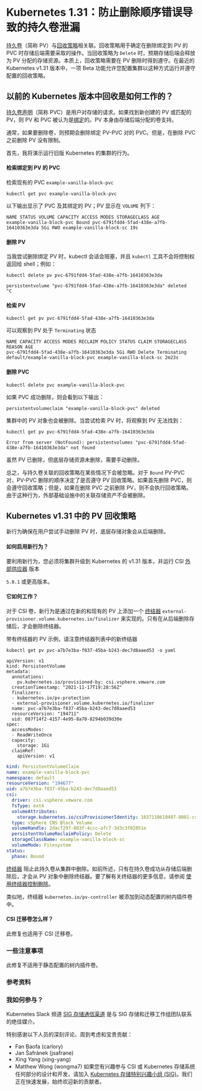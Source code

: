 # Kubernetes 1.31：防止删除顺序错误导致的持久卷泄漏

[持久卷](/docs/concepts/storage/persistent-volumes/)（简称 PV）与[回收策略](/docs/concepts/storage/persistent-volumes/#reclaim-policy)相关联。回收策略用于确定在删除绑定到 PV 的 PVC 时存储后端需要采取的操作。当回收策略为 `Delete` 时，预期存储后端会释放为 PV 分配的存储资源。本质上，回收策略需要在 PV 删除时得到遵守。在最近的 Kubernetes v1.31 版本中，一项 Beta 功能允许您配置集群以这种方式运行并遵守配置的回收策略。

## 以前的 Kubernetes 版本中回收是如何工作的？

[持久卷声明](/docs/concepts/storage/persistent-volumes/#Introduction)（简称 PVC）是用户对存储的请求。如果找到新创建的 PV 或匹配的 PV，则 PV 和 PVC 被认为是[绑定](/docs/concepts/storage/persistent-volumes/#Binding)的。PV 本身由存储后端分配的卷支持。

通常，如果要删除卷，则预期会删除绑定 PV-PVC 对的 PVC。但是，在删除 PVC 之前删除 PV 没有限制。

首先，我将演示运行旧版 Kubernetes 的集群的行为。

#### 检索绑定到 PV 的 PVC

检索现有的 PVC `example-vanilla-block-pvc`

```
kubectl get pvc example-vanilla-block-pvc
```

以下输出显示了 PVC 及其绑定的 PV；PV 显示在 `VOLUME` 列下：

```
NAME STATUS VOLUME CAPACITY ACCESS MODES STORAGECLASS AGE
example-vanilla-block-pvc Bound pvc-6791fdd4-5fad-438e-a7fb-16410363e3da 5Gi RWO example-vanilla-block-sc 19s
```

#### 删除 PV

当我尝试删除绑定 PV 时，kubectl 会话会阻塞，并且 `kubectl` 工具不会将控制权返回给 shell；例如：

```
kubectl delete pv pvc-6791fdd4-5fad-438e-a7fb-16410363e3da
```

```
persistentvolume "pvc-6791fdd4-5fad-438e-a7fb-16410363e3da" deleted
^C
```

#### 检索 PV

```
kubectl get pv pvc-6791fdd4-5fad-438e-a7fb-16410363e3da
```

可以观察到 PV 处于 `Terminating` 状态

```
NAME CAPACITY ACCESS MODES RECLAIM POLICY STATUS CLAIM STORAGECLASS REASON AGE
pvc-6791fdd4-5fad-438e-a7fb-16410363e3da 5Gi RWO Delete Terminating default/example-vanilla-block-pvc example-vanilla-block-sc 2m23s
```

#### 删除 PVC

```
kubectl delete pvc example-vanilla-block-pvc
```

如果 PVC 成功删除，则会看到以下输出：

```
persistentvolumeclaim "example-vanilla-block-pvc" deleted
```

集群中的 PV 对象也会被删除。当尝试检索 PV 时，将观察到 PV 无法找到：

```
kubectl get pv pvc-6791fdd4-5fad-438e-a7fb-16410363e3da
```

```
Error from server (NotFound): persistentvolumes "pvc-6791fdd4-5fad-438e-a7fb-16410363e3da" not found
```

虽然 PV 已删除，但底层存储资源未删除，需要手动删除。

总之，与持久卷关联的回收策略在某些情况下会被忽略。对于 `Bound` PV-PVC 对，PV-PVC 删除的顺序决定了是否遵守 PV 回收策略。如果首先删除 PVC，则会遵守回收策略；但是，如果在删除 PVC 之前删除 PV，则不会执行回收策略。由于这种行为，外部基础设施中的关联存储资产不会被删除。

## Kubernetes v1.31 中的 PV 回收策略

新行为确保在用户尝试手动删除 PV 时，底层存储对象会从后端删除。

#### 如何启用新行为？

要利用新行为，您必须将集群升级到 Kubernetes 的 v1.31 版本，并运行 CSI [外部供应器](https://github.com/kubernetes-csi/external-provisioner) 版本

`5.0.1`
或更高版本。

#### 它如何工作？

对于 CSI 卷，新行为是通过在新的和现有的 PV 上添加一个 [终结器](/docs/concepts/overview/working-with-objects/finalizers/) `external-provisioner.volume.kubernetes.io/finalizer` 来实现的。只有在从后端删除存储后，才会删除终结器。

带有终结器的 PV 示例，请注意终结器列表中的新终结器

```
kubectl get pv pvc-a7b7e3ba-f837-45ba-b243-dec7d8aaed53 -o yaml
```

```
apiVersion: v1
kind: PersistentVolume
metadata:
  annotations:
    pv.kubernetes.io/provisioned-by: csi.vsphere.vmware.com
  creationTimestamp: "2021-11-17T19:28:56Z"
  finalizers:
  - kubernetes.io/pv-protection
  - external-provisioner.volume.kubernetes.io/finalizer
  name: pvc-a7b7e3ba-f837-45ba-b243-dec7d8aaed53
  resourceVersion: "194711"
  uid: 087f14f2-4157-4e95-8a70-8294b039d30e
spec:
  accessModes:
  - ReadWriteOnce
  capacity:
    storage: 1Gi
  claimRef:
    apiVersion: v1
```
```yaml
kind: PersistentVolumeClaim
name: example-vanilla-block-pvc
namespace: default
resourceVersion: "194677"
uid: a7b7e3ba-f837-45ba-b243-dec7d8aaed53
csi:
  driver: csi.vsphere.vmware.com
  fsType: ext4
  volumeAttributes:
    storage.kubernetes.io/csiProvisionerIdentity: 1637110610497-8081-csi.vsphere.vmware.com
  type: vSphere CNS Block Volume
  volumeHandle: 2dacf297-803f-4ccc-afc7-3d3c3f02051e
  persistentVolumeReclaimPolicy: Delete
  storageClassName: example-vanilla-block-sc
  volumeMode: Filesystem
status:
  phase: Bound
```

[终结器](/docs/concepts/overview/working-with-objects/finalizers/) 阻止此持久卷从集群中删除。如前所述，只有在持久卷成功从存储后端删除后，才会从 PV 对象中删除终结器。要了解有关终结器的更多信息，请参阅 [使用终结器控制删除](/blog/2021/05/14/using-finalizers-to-control-deletion/)。

类似地，终结器 `kubernetes.io/pv-controller` 被添加到动态配置的树内插件卷中。

#### CSI 迁移卷怎么样？
此修复也适用于 CSI 迁移卷。

### 一些注意事项
此修复不适用于静态配置的树内插件卷。

### 参考资料
### 我如何参与？
Kubernetes Slack 频道 [SIG 存储通信渠道](https://github.com/kubernetes/community/blob/master/sig-storage/README.md#contact) 是与 SIG 存储和迁移工作组团队联系的绝佳媒介。

特别感谢以下人员的深刻评论、周到考虑和宝贵贡献：

- Fan Baofa (carlory)
- Jan Šafránek (jsafrane)
- Xing Yang (xing-yang)
- Matthew Wong (wongma7)
如果您有兴趣参与 CSI 或 Kubernetes 存储系统任何部分的设计和开发，请加入 [Kubernetes 存储特别兴趣小组 (SIG)](https://github.com/kubernetes/community/tree/master/sig-storage)。我们正在快速发展，始终欢迎新的贡献者。